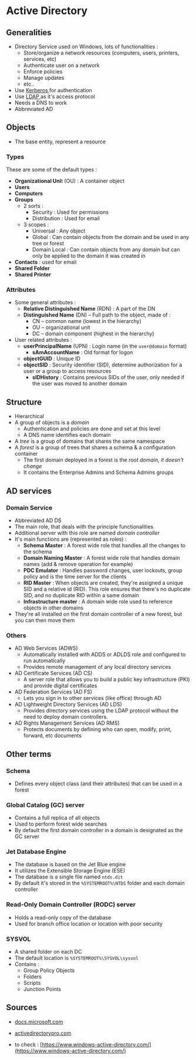 # Active Directory

## Generalities

* Directory Service used on Windows, lots of functionalities :  
  * Store/organize a network resources \(computers, users, printers, services, etc\)
  * Authenticate user on a network
  * Enforce policies
  * Manage updates
  * etc..
* Use [Kerberos ](https://zcugni.gitbook.io/notes/kerberos)for authentication
* Use [LDAP ](https://zcugni.gitbook.io/notes/languages/ldap)as it's access protocol
* Needs a DNS to work
* Abbreviated AD

## Objects

* The base entity, represent a resource

### Types

These are some of the default types :

* **Organizational Uni**t \(OU\) : A container object 
* **Users** 
* **Computers**
* **Groups**
  * 2 sorts :
    * Security : Used for permissions
    * Distribution : Used for email 
  * 3 scopes :
    * Universal : Any object 
    * Global : Can contain objects from the domain and be used in any tree or forest 
    * Domain Local : Can contain objects from any domain but can only be applied to the domain it was created in
* **Contacts** : used for email 
* **Shared Folder**
* **Shared Printer**

### **Attributes**

* Some general attributes :
  * **Relative Distinguished Name** \(RDN\) : A part of the DN
  * **Distinguished Name** \(DN\) – Full path to the object, made of :
    * CN – common name \(lowest in the hierarchy\)
    * OU – organizational unit
    * DC – domain component \(highest in the hierarchy\) 
* User related attributes :
  * **userPrincipalName** \(UPN\) : Login name \(in the `user@domain` format\)
    * **sAmAccountName** : Old format for logon 
  * **objectGUID** : Unique ID
  * **objectSID** : Security identifier \(SID\),  determine authorization for a user or a group to access resources
    * **sIDHistory** : Contains previous SIDs of the user, only needed if the user was moved to another domain

## Structure

* Hierarchical
* A group of objects is a _domain_
  * Authentication and policies are done and set at this level
  * A DNS name identifies each domain
* A _tree_ is a group of domains that shares the same namespace
* A _forest_ is a group of trees that shares a schema & a configuration container
  * The first domain deployed in a forest is the _root domain, it doesn't change_
  * It contains the Enterprise Admins and Schema Admins groups

## AD services

### Domain Service

* Abbreviated AD DS
* The main role, that deals with the principle functionalities
* Additional server with this role are named _domain controller_
* It's main functions are \(represented as roles\) :
  * **Schema Master** : A forest wide role that handles all the changes to the schema 
  * **Domain Naming Master** : A forest wide role that handles domain names \(add & remove operation for example\)
  * **PDC Emulator** : Handles password changes, user lockouts, group policy and is the time server for the clients
  * **RID Master** : When objects are created, they're assigned a unique SID and a relative id \(RID\). This role ensures that there's no duplicate SID, and no duplicate RID within a same domain 
  * **Infrastructure master** : A domain wide role used to reference objects in other domains
* They're all installed on the first domain controller of a new forest, but you can then move them

### Others

* AD Web Services \(ADWS\)
  * Automatically installed with ADDS or ADLDS role and configured to run automatically
  * Provides remote management of any local directory services
* AD Certificate Services \(AD CS\)
  * A  server role that allows you to build a public key infrastructure \(PKI\) and provide digital certificates
* AD Federation Services \(AD FS\)
  * Lets you sign in to other services \(like office\) through AD
* AD Lightweight Directory Services \(AD LDS\)
  * Provides directory services using the LDAP protocol without the need to deploy domain controllers. 
* AD Rights Management Services \(AD RMS\)
  * Protects documents by defining who can open, modify, print, forward, etc documents 

## Other terms

### Schema

* Defines every object class \(and their attributes\) that can be used in a forest

### Global Catalog \(GC\) server

* Contains a full replica of all objects
* Used to perform forest wide searches
* By default the first domain controller in a domain is designated as the GC server  

### Jet Database Engine

* The database is based on the Jet Blue engine
* It utilizes the Extensible Storage Engine \(ESE\)
* The database is a single file named `ntds.dit`
* By default it's stored in the `%SYSTEMROOT%\NTDS` folder and each domain controller 

### Read-Only Domain Controller \(RODC\) server

* Holds a read-only copy of the database
* Used for branch office location or location with poor security

### SYSVOL

* A shared folder on each DC
* The default location is `%SYSTEMROOT%\SYSVOL\sysvol`
* Contains :
  * Group Policy Objects
  * Folders
  * Scripts
  * Junction Points

## Sources

* [docs.microsoft.com](https://docs.microsoft.com/en-us/archive/blogs/ashwinexchange/understanding-active-directory-for-beginners-part-1)
* [activedirectorypro.com](https://activedirectorypro.com/glossary/)



* to check : [https://www.windows-active-directory.com/](https://www.windows-active-directory.com/)



